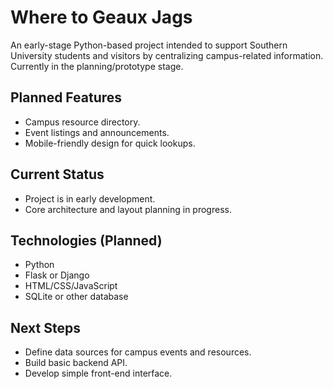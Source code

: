 # Where to Geaux Jags

An early-stage Python-based project intended to support Southern University students and visitors by centralizing campus-related information.  
Currently in the planning/prototype stage.

## Planned Features
- Campus resource directory.
- Event listings and announcements.
- Mobile-friendly design for quick lookups.

## Current Status
- Project is in early development.
- Core architecture and layout planning in progress.

## Technologies (Planned)
- Python
- Flask or Django
- HTML/CSS/JavaScript
- SQLite or other database

## Next Steps
- Define data sources for campus events and resources.
- Build basic backend API.
- Develop simple front-end interface.